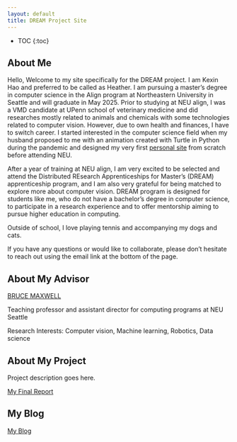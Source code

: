 ```yaml
---
layout: default
title: DREAM Project Site
---
```


* TOC
{:toc}

## About Me

Hello, Welcome to my site specifically for the DREAM project. I am Kexin Hao and preferred to be called as Heather. I am pursuing a master’s degree in computer science in the Align program at Northeastern University in Seattle and will graduate in May 2025. Prior to studying at NEU align, I was a VMD candidate at UPenn school of veterinary medicine and did researches mostly related to animals and chemicals with some technologies related to computer vision. However, due to own health and finances, I have to switch career. I started interested in the computer science field when my husband proposed to me with an animation created with Turtle in Python during the pandemic and designed my very first [personal site](https://codingheather.github.io/My-Site-/) from scratch before attending NEU.

After a year of training at NEU align, I am very excited to be selected and attend the Distributed REsearch Apprenticeships for Master’s (DREAM) apprenticeship program, and I am also very grateful for being matched to explore more about computer vision. DREAM program is designed for students like me, who do not have a bachelor’s degree in computer science, to participate in a research experience and to offer mentorship aiming to pursue higher education in computing. 

Outside of school, I love playing tennis and accompanying my dogs and cats.

If you have any questions or would like to collaborate, please don’t hesitate to reach out using the email link at the bottom of the page.

## About My Advisor

[BRUCE MAXWELL](https://cs.colby.edu/maxwell/)

Teaching professor and assistant director for computing programs at NEU Seattle

Research Interests: Computer vision, Machine learning, Robotics, Data science 

## About My Project

Project description goes here.

[My Final Report](files/finalreport.pdf)

## My Blog

[My Blog](blog.html)
